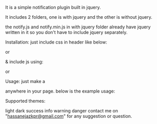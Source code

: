 It is a simple notification plugin built in jquery.

It includes 2 folders, one is with jquery and the other is without jquery.

the notify.js and notify.min.js in with jquery folder already have jquery written in it so you don't have to include jquery separately.

Installation:
just include css in header like below:
<link rel="stylesheet" href="notify.css" type="text/css" />
or
<link rel="stylesheet" href="notify.min.css" type="text/css" />

& include js using:
<script src="notify.js" type="text/javascript"></script>
or
<script src="notify.min.js" type="text/javascript"></script>

Usage:
just make a <div id="notify"></div> anywhere in your page.
below is the example usage:

<script>
            $("notify").notify({
            title: 'A title for notification',
            text: 'Some text for notification',
            theme: 'dark',
            });
</script>
Supported themes:

light
dark
success
info
warning
danger
contact me on "hassanejazkpr@gmail.com" for any suggestion or question.
